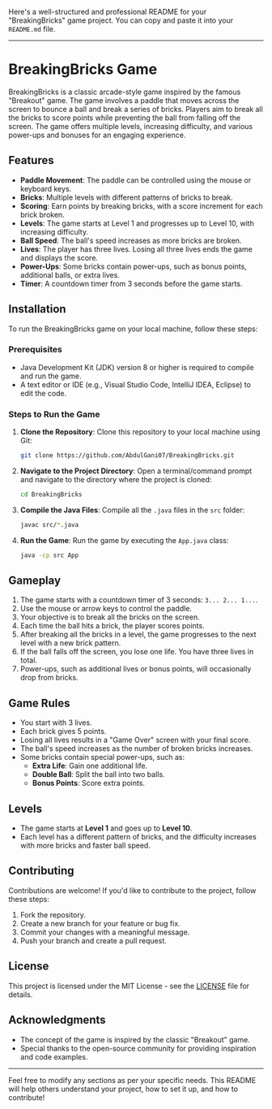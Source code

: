 Here's a well-structured and professional README for your "BreakingBricks" game project. You can copy and paste it into your `README.md` file.

---

# BreakingBricks Game

BreakingBricks is a classic arcade-style game inspired by the famous "Breakout" game. The game involves a paddle that moves across the screen to bounce a ball and break a series of bricks. Players aim to break all the bricks to score points while preventing the ball from falling off the screen. The game offers multiple levels, increasing difficulty, and various power-ups and bonuses for an engaging experience.

## Features

- **Paddle Movement**: The paddle can be controlled using the mouse or keyboard keys.
- **Bricks**: Multiple levels with different patterns of bricks to break.
- **Scoring**: Earn points by breaking bricks, with a score increment for each brick broken.
- **Levels**: The game starts at Level 1 and progresses up to Level 10, with increasing difficulty.
- **Ball Speed**: The ball's speed increases as more bricks are broken.
- **Lives**: The player has three lives. Losing all three lives ends the game and displays the score.
- **Power-Ups**: Some bricks contain power-ups, such as bonus points, additional balls, or extra lives.
- **Timer**: A countdown timer from 3 seconds before the game starts.

## Installation

To run the BreakingBricks game on your local machine, follow these steps:

### Prerequisites

- Java Development Kit (JDK) version 8 or higher is required to compile and run the game.
- A text editor or IDE (e.g., Visual Studio Code, IntelliJ IDEA, Eclipse) to edit the code.

### Steps to Run the Game

1. **Clone the Repository**:
   Clone this repository to your local machine using Git:

   ```bash
   git clone https://github.com/AbdulGani07/BreakingBricks.git
   ```

2. **Navigate to the Project Directory**:
   Open a terminal/command prompt and navigate to the directory where the project is cloned:

   ```bash
   cd BreakingBricks
   ```

3. **Compile the Java Files**:
   Compile all the `.java` files in the `src` folder:

   ```bash
   javac src/*.java
   ```

4. **Run the Game**:
   Run the game by executing the `App.java` class:

   ```bash
   java -cp src App
   ```

## Gameplay

1. The game starts with a countdown timer of 3 seconds: `3... 2... 1...`.
2. Use the mouse or arrow keys to control the paddle.
3. Your objective is to break all the bricks on the screen.
4. Each time the ball hits a brick, the player scores points.
5. After breaking all the bricks in a level, the game progresses to the next level with a new brick pattern.
6. If the ball falls off the screen, you lose one life. You have three lives in total.
7. Power-ups, such as additional lives or bonus points, will occasionally drop from bricks.

## Game Rules

- You start with 3 lives.
- Each brick gives 5 points.
- Losing all lives results in a "Game Over" screen with your final score.
- The ball's speed increases as the number of broken bricks increases.
- Some bricks contain special power-ups, such as:
  - **Extra Life**: Gain one additional life.
  - **Double Ball**: Split the ball into two balls.
  - **Bonus Points**: Score extra points.

## Levels

- The game starts at **Level 1** and goes up to **Level 10**.
- Each level has a different pattern of bricks, and the difficulty increases with more bricks and faster ball speed.

## Contributing

Contributions are welcome! If you'd like to contribute to the project, follow these steps:

1. Fork the repository.
2. Create a new branch for your feature or bug fix.
3. Commit your changes with a meaningful message.
4. Push your branch and create a pull request.

## License

This project is licensed under the MIT License - see the [LICENSE](LICENSE) file for details.

## Acknowledgments

- The concept of the game is inspired by the classic "Breakout" game.
- Special thanks to the open-source community for providing inspiration and code examples.

---

Feel free to modify any sections as per your specific needs. This README will help others understand your project, how to set it up, and how to contribute!

